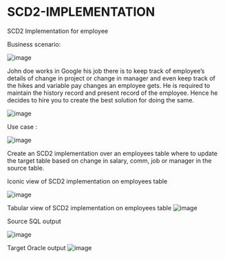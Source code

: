 # SCD2-IMPLEMENTATION
SCD2 Implementation for employee 

Business scenario:

![image](https://user-images.githubusercontent.com/100192167/155977746-b105452d-66d1-45f1-926c-4a430b849a84.png)


John doe works in Google his job there is to keep track of employee’s details of change in project or change in manager and even keep track of the hikes and variable pay changes an employee gets.
He is required to maintain the history record and present record of the employee. 
Hence he decides to hire you to create the best solution for doing the same.

![image](https://user-images.githubusercontent.com/100192167/155978130-6123e316-5b4f-4e08-900f-4f2993f8f9d4.png)


Use case :

![image](https://user-images.githubusercontent.com/100192167/155977787-97df4c8e-071c-43e8-83e7-b2e474197bbe.png)


Create an SCD2 implementation over an employees table where to update the target table based on change in salary, comm, job or manager in the source table.

Iconic view of SCD2 implementation on employees table

 ![image](https://user-images.githubusercontent.com/100192167/155919975-d228edce-5cc2-4144-992b-e05fa957b6c1.png)






Tabular view of SCD2 implementation on employees table
![image](https://user-images.githubusercontent.com/100192167/155920010-108e6788-8ee3-4cc4-9a00-a303638ec3dc.png)

 

Source SQL output

 ![image](https://user-images.githubusercontent.com/100192167/155920024-b3b18555-6a4e-4a5b-9c5c-c79107e61726.png)


Target Oracle output
![image](https://user-images.githubusercontent.com/100192167/155920035-dbaf9880-f0c2-4f05-9189-3b437e53d309.png)

 
